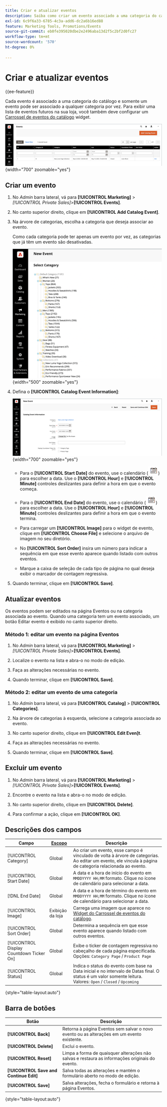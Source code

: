 ```yaml
---
title: Criar e atualizar eventos
description: Saiba como criar um evento associado a uma categoria do catálogo.
exl-id: 6c9f6a33-6785-4c3a-add6-dc2a6b16ed88
feature: Marketing Tools, Promotions/Events
source-git-commit: eb0fe395020dbe2e2496aba13d2f5c2bf2d0fc27
workflow-type: tm+mt
source-wordcount: '570'
ht-degree: 0%

---
```


# Criar e atualizar eventos

{{ee-feature}}

Cada evento é associado a uma categoria do catálogo e somente um evento pode ser associado a qualquer categoria por vez. Para exibir uma lista de eventos futuros na sua loja, você também deve configurar um [Carrossel de eventos do catálogo](../content-design/widget-event-carousel.md) widget.

![Lista de eventos](./assets/category-events.png){width="700" zoomable="yes"}

## Criar um evento

1. No _Admin_ barra lateral, vá para **[!UICONTROL Marketing]** > _[!UICONTROL Private Sales]_>**[!UICONTROL Events]**.

1. No canto superior direito, clique em **[!UICONTROL Add Catalog Event]**.

1. Na árvore de categorias, escolha a categoria que deseja associar ao evento.

   Como cada categoria pode ter apenas um evento por vez, as categorias que já têm um evento são desativadas.

   ![Novo evento - árvore de categorias](./assets/catalog-events-category-tree.png){width="500" zoomable="yes"}

1. Defina o **[!UICONTROL Catalog Event Information]**:

   ![Informações do evento de catálogo](./assets/catalog-event-information.png){width="700" zoomable="yes"}

   - Para o **[!UICONTROL Start Date]** do evento, use o calendário (![Ícone de calendário](../assets/icon-calendar.png)) para escolher a data. Use o **[!UICONTROL Hour]** e **[!UICONTROL Minute]** controles deslizantes para definir a hora em que o evento começa.

   - Para o **[!UICONTROL End Date]** do evento, use o calendário (![Ícone de calendário](../assets/icon-calendar.png)) para escolher a data. Use o **[!UICONTROL Hour]** e **[!UICONTROL Minute]** controles deslizantes para definir a hora em que o evento termina.

   - Para carregar um **[!UICONTROL Image]** para o widget de evento, clique em **[!UICONTROL Choose File]** e selecione o arquivo de imagem no seu diretório.

   - No **[!UICONTROL Sort Order]** insira um número para indicar a sequência em que esse evento aparece quando listado com outros eventos.

   - Marque a caixa de seleção de cada tipo de página no qual deseja exibir o marcador de contagem regressiva.

1. Quando terminar, clique em **[!UICONTROL Save]**.

## Atualizar eventos

Os eventos podem ser editados na página Eventos ou na categoria associada ao evento. Quando uma categoria tem um evento associado, um botão Editar evento é exibido no canto superior direito.

### Método 1: editar um evento na página Eventos

1. No _Admin_ barra lateral, vá para **[!UICONTROL Marketing]** > _[!UICONTROL Private Sales]_>**[!UICONTROL Events]**.

1. Localize o evento na lista e abra-o no modo de edição.

1. Faça as alterações necessárias no evento.

1. Quando terminar, clique em **[!UICONTROL Save]**.

### Método 2: editar um evento de uma categoria

1. No _Admin_ barra lateral, vá para **[!UICONTROL Catalog]** > **[!UICONTROL Categories]**.

1. Na árvore de categorias à esquerda, selecione a categoria associada ao evento.

1. No canto superior direito, clique em **[!UICONTROL Edit Even]t**.

1. Faça as alterações necessárias no evento.

1. Quando terminar, clique em **[!UICONTROL Save]**.

## Excluir um evento

1. No _Admin_ barra lateral, vá para **[!UICONTROL Marketing]** > _[!UICONTROL Private Sales]_>**[!UICONTROL Events]**.

1. Encontre o evento na lista e abra-o no modo de edição.

1. No canto superior direito, clique em **[!UICONTROL Delete]**.

1. Para confirmar a ação, clique em **[!UICONTROL OK]**.

## Descrições dos campos

| Campo | [Escopo](../getting-started/websites-stores-views.md#scope-settings) | Descrição |
|--- |--- |--- |
| [!UICONTROL Category] | Global | Ao criar um evento, esse campo é vinculado de volta à árvore de categorias. Ao editar um evento, ele vincula à página de categoria relacionada ao evento. |
| [!UICONTROL Start Date] | Global | A data e a hora de início do evento em `MMDDYYYY HH;MM` formato. Clique no ícone de calendário para selecionar a data. |
| [!DNL End Date] | Global | A data e a hora de término do evento em `MMDDYYYY HH;MM` formato. Clique no ícone de calendário para selecionar a data. |
| [!UICONTROL Image] | Exibição da loja | Carrega uma imagem que aparece no [Widget do Carrossel de eventos do catálogo](../content-design/widget-event-carousel.md). |
| [!UICONTROL Sort Order] | Global | Determina a sequência em que esse evento aparece quando listado com outros eventos. |
| [!UICONTROL Display Countdown Ticker On] | Global | Exibe o ticker de contagem regressiva no cabeçalho de cada página especificada. Opções: `Category Page` / `Product Page` |
| [!UICONTROL Status] | Global | Indica o status do evento com base na Data inicial e no intervalo de Datas final. O status é um valor somente leitura. Valores: `Open` / `Closed` / `Upcoming` |

{style="table-layout:auto"}

## Barra de botões

| Botão | Descrição |
|--- |--- |
| **[!UICONTROL Back]** | Retorna à página Eventos sem salvar o novo evento ou as alterações em um evento existente. |
| **[!UICONTROL Delete]** | Exclui o evento. |
| **[!UICONTROL Reset]** | Limpa a forma de quaisquer alterações não salvas e restaura as informações originais do evento. |
| **[!UICONTROL Save and Continue Edit]** | Salva todas as alterações e mantém o formulário aberto no modo de edição. |
| **[!UICONTROL Save]** | Salva alterações, fecha o formulário e retorna à página Eventos. |

{style="table-layout:auto"}
